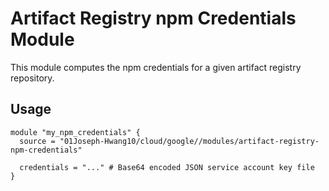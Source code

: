 # Artifact Registry npm Credentials Module

This module computes the npm credentials for a given artifact registry repository.

## Usage

```hcl
module "my_npm_credentials" {
  source = "01Joseph-Hwang10/cloud/google//modules/artifact-registry-npm-credentials"
  
  credentials = "..." # Base64 encoded JSON service account key file
}
```
